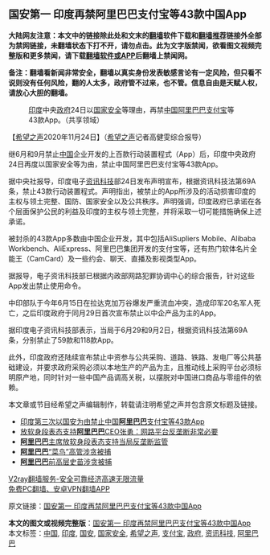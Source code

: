  <h2>国安第一 印度再禁阿里巴巴支付宝等43款中国App</h2> <p class="notice"><b>大陆网友注意：本文中的链接除此处和文末的<a href="https://github.com/bannedbook/fanqiang" >翻墙</a>软件下载和<a href="https://github.com/killgcd/justmysocks/blob/master/README.md">翻墙推荐</a>链接外全部为禁网链接，未翻墙状态下打不开，请勿点击。此为文字版禁闻，欲看图文视频完整版和更多禁闻，请下载<a href="https://github.com/bannedbook/fanqiang">翻墙软件或APP</a>后翻墙上禁闻网。</p><p>备注：翻墙看新闻非常安全，翻墙以真实身份发表敏感言论有一定风险，但只看不说则没有任何风险，翻的人太多，政府管不过来，也不管。信息自由是天赋人权，请放心大胆的翻墙。</b></p>  <div class="entry"> <figure><figcaption><a href="https://www.bannedbook.org/bnews/tag/%e5%8d%b0%e5%ba%a6/" class="st_tag internal_tag" rel="tag" title="标签 印度 下的日志">印度</a>中央<a href="https://www.bannedbook.org/bnews/tag/%e6%94%bf%e5%ba%9c/" class="st_tag internal_tag" rel="tag" title="标签 政府 下的日志">政府</a>24日以<a href="https://www.bannedbook.org/bnews/tag/%e5%9b%bd%e5%ae%b6%e5%ae%89%e5%85%a8/" class="st_tag internal_tag" rel="tag" title="标签 国家安全 下的日志">国家安全</a>等理由，再禁<a href="https://www.bannedbook.org/bnews/tag/%E4%B8%AD%E5%9B%BD/" class="st_tag internal_tag" rel="tag" title="标签 中国 下的日志">中国</a><a href="https://www.bannedbook.org/bnews/tag/%e9%98%bf%e9%87%8c%e5%b7%b4%e5%b7%b4/" class="st_tag internal_tag" rel="tag" title="标签 阿里巴巴 下的日志">阿里巴巴</a><a href="https://www.bannedbook.org/bnews/tag/%e6%94%af%e4%bb%98%e5%ae%9d/" class="st_tag internal_tag" rel="tag" title="标签 支付宝 下的日志">支付宝</a>等43款App。（共享领域）</figcaption></figure> <p>【<span class='wp_keywordlink_affiliate'><a href="https://www.soundofhope.org" title="希望之声" target="_blank">希望之声</a></span>2020年11月24日】（<a href="https://www.bannedbook.org/bnews/tag/%e5%b8%8c%e6%9c%9b%e4%b9%8b%e5%a3%b0/" class="st_tag internal_tag" rel="tag" title="标签 希望之声 下的日志">希望之声</a>记者高健雯综合报导）</p> <p>继6月和9月禁止<span class='wp_keywordlink_affiliate'><a href="https://www.bannedbook.org/" title="中国" target="_blank">中国</a></span>企业开发的上百款行动装置程式（App）后，印度中央政府24日再度以国家安全等为由，禁止中国阿里巴巴支付宝等43款App。</p> <p>据中央社报导，印度电子<a href="https://www.bannedbook.org/bnews/tag/%E8%B5%84%E8%AE%AF%E7%A7%91%E6%8A%80/" class="st_tag internal_tag" rel="tag" title="标签 资讯科技 下的日志">资讯科技</a>部24日发布声明宣布，根据资讯科技法第69A条，禁止43款行动装置程式。声明指出，被禁止的App所涉及的活动损害印度的主权与领土完整、国防、国家安全以及公共秩序。声明强调，印度政府已承诺在各个层面保护公民的利益及印度的主权与领土完整，并将采取一切可能措施确保上述承诺。</p>  <p>被封杀的43款App多数由中国企业开发，其中包括AliSupliers Mobile、Alibaba Workbench、AliExpress、阿里巴巴集团开发的支付宝等，还有热门软体名片全能王（CamCard）及一些约会、聊天、直播及影视类型App。</p> <p>据报导，电子资讯科技部已根据内政部网路犯罪协调中心的综合报告，针对这些App发出禁止使用命令。</p> <p>中印部队于今年6月15日在拉达克加万谷爆发严重流血冲突，造成印军20名军人死亡，之后印度政府于同月29日首次宣布禁止以中企产品为主的App。</p>  <p>据印度电子资讯科技部表示，当局于6月29和9月2日，根据资讯科技法第69A条，分别禁止了59款和118款App。</p> <p>此外，印度政府还陆续宣布禁止中资参与公共采购、道路、铁路、发电厂等公共基础建设，并要求政府采购必须以本地生产的产品为主，且推动线上采购平台必须标明原产地，同时针对一些中国产品调高关税，以摆脱对中国进口商品与零组件的依赖。</p> <p>本文章或节目经希望之声编辑制作，转载请注明希望之声并包含原文标题及链接。</p>  <ul class='op-related-articles' title='相关阅读'> <li><a href='https://www.bannedbook.org/bnews/headline/20201125/1436506.html' target='_blank'>印度第三次以国安为由禁止中国<b>阿里巴巴</b>支付宝等43款App</a></li> <li><a href='https://www.bannedbook.org/bnews/baitai/20201124/1436405.html' target='_blank'>放软身段表态支持<b>阿里巴巴</b>CEO张勇：网路平台反垄断非常必要</a></li> <li><a href='https://www.bannedbook.org/bnews/headline/20201123/1435831.html' target='_blank'><b>阿里巴巴</b>主席放软身段表态支持当局反垄断监管</a></li> <li><a href='https://www.bannedbook.org/bnews/ssgc/20201123/1435314.html' target='_blank'><b>阿里巴巴</b>“菜鸟”高管涉贪被捕</a></li> <li><a href='https://www.bannedbook.org/bnews/headline/20201122/1435248.html' target='_blank'><b>阿里巴巴</b>前高层史苗涉贪被捕</a></li> </ul> <p class="texttj"> <a href="https://www.bannedbook.org/forum23/topic22702.html" target="_blank">V2ray翻墙服务-安全可靠经济高速无限流量</a><br/> <a href="https://github.com/bannedbook/fanqiang/wiki/%E7%A6%81%E9%97%BB%E7%BD%91%E5%AE%89%E5%8D%93%E7%BF%BB%E5%A2%99%E6%96%B0%E9%97%BBAPP" target="_blank">免费PC翻墙、安卓VPN翻墙APP</a></p><p>原文链接：<a class="src_link"  href="https://www.soundofhope.org/post/446614" target="_blank">国安第一 印度再禁阿里巴巴支付宝等43款中国App</a></p><a name='sharetosocial'></a>       <div><b>本文的图文或视频完整版</b>：<a href='https://www.bannedbook.org/bnews/comments/20201125/1436773.html'>国安第一 印度再禁阿里巴巴支付宝等43款中国App</a></div>  </div><!--END ENTRY--> <div class="postfooter"> <div>本文标签：<a href="https://www.bannedbook.org/bnews/tag/%E4%B8%AD%E5%9B%BD/" rel="tag">中国</a>, <a href="https://www.bannedbook.org/bnews/tag/%e5%8d%b0%e5%ba%a6/" rel="tag">印度</a>, <a href="https://www.bannedbook.org/bnews/tag/%E5%9B%BD%E5%AE%89/" rel="tag">国安</a>, <a href="https://www.bannedbook.org/bnews/tag/%e5%9b%bd%e5%ae%b6%e5%ae%89%e5%85%a8/" rel="tag">国家安全</a>, <a href="https://www.bannedbook.org/bnews/tag/%e5%b8%8c%e6%9c%9b%e4%b9%8b%e5%a3%b0/" rel="tag">希望之声</a>, <a href="https://www.bannedbook.org/bnews/tag/%e6%94%af%e4%bb%98%e5%ae%9d/" rel="tag">支付宝</a>, <a href="https://www.bannedbook.org/bnews/tag/%e6%94%bf%e5%ba%9c/" rel="tag">政府</a>, <a href="https://www.bannedbook.org/bnews/tag/%E8%B5%84%E8%AE%AF%E7%A7%91%E6%8A%80/" rel="tag">资讯科技</a>, <a href="https://www.bannedbook.org/bnews/tag/%e9%98%bf%e9%87%8c%e5%b7%b4%e5%b7%b4/" rel="tag">阿里巴巴</a></div>  </div><!--END POSTFOOTER--> 